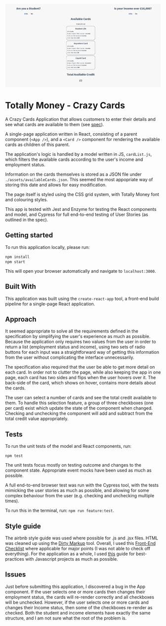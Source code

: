 ![Image](./totally-money.png?raw=true)

# Totally Money - Crazy Cards

A Crazy Cards Application that allows customers to enter their details and see what cards are available to them (see [spec](https://www.totallymoney.com/content/candidate-test.html)).

A single-page application written in React, consisting of a parent component (`<App />`), and a  `<Card />` component for rendering the available cards as children of this parent.

The application's logic is handled by a model written in JS, `cardList.js`, which filters the available cards according to the user's income and employment status.

Information on the cards themselves is stored as a JSON file under `./assets/availableCards.json`. This seemed the most appopriate way of storing this date and allows for easy modification. 

The page itself is styled using the CSS grid system, with Totally Money font and colouring styles.

This app is tested with Jest and Enzyme for testing the React components and model, and Cypress for full end-to-end testing of User Stories (as outlined in the spec).

## Getting started

To run this application locally, please run:

```shell
npm install
npm start
```

This will open your browser automatically and navigate to `localhost:3000`.

## Built With

This application was built using the `create-react-app` tool, a front-end build pipeline for a single-page React application.

## Approach

It seemed appropriate to solve all the requirements defined in the specification by simplifying the user's experience as much as possible. Because the application only requires two values from the user in order to return a list (employment status and income), using two sets of radio buttons for each input was a straightforward way of getting this information from the user without complicating the interface unnecessarily. 

The specification also required that the user be able to get more detail on each card. In order not to clutter the page, while also keeping the app in one page, each card has two sides and flips when the user hovers over it. The back-side of the card, which shows on hover, contains more details about the cards.

The user can select a number of cards and see the total credit available to them. To handle this selection feature, a group of three checkboxes (one per card) exist which update the state of the component when changed. Checking and unchecking the component will add and subtract from the total credit value appropriately.

## Tests
To run the unit tests of the model and React components, run: 

```shell
npm test
```
The unit tests focus mostly on testing outcome and changes to the component state. Appropriate event mocks have been used as much as possible.

A full end-to-end browser test was run with the Cypress tool, with the tests mimicking the user stories as much as possible, and allowing for some complex behaviour from the user (e.g. checking and unchecking multiple times).

To run this in the terminal, run: `npm run feature:test`.

## Style guide

The airbnb style guide was used where possible for .js and .jsx files. HTML was cleaned up using the [Dirty Markup](https://www.10bestdesign.com/dirtymarkup/) tool. Overall, I used this [Front-End Checklist](https://github.com/thedaviddias/Front-End-Checklist) where applicable for major points (I was not able to check off everything). For the application as a whole, I used [this](https://github.com/elsewhencode/project-guidelines) guide for best-practices with Javascript projects as much as possible. 

## Issues

Just before submitting this application, I discovered a bug in the App component. If the user selects one or more cards then changes their employment status, the cards will re-render correctly and all checkboxes will be unchecked. However, if the user selects one or more cards and changes their Income status, then some of the checkboxes re-render as checked. Both the student and income elements have exactly the same structure, and I am not sure what the root of the problem is. 
